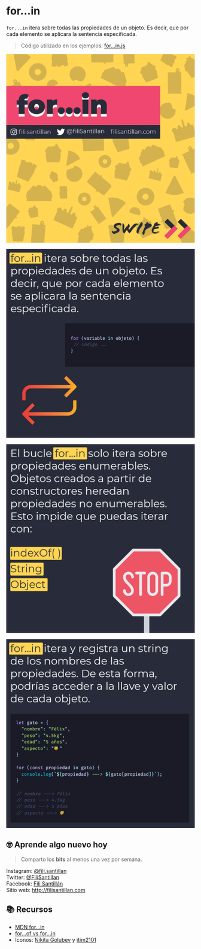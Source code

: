 # for...in

`for...in` itera sobre todas las propiedades de un objeto. Es decir, que por cada elemento se aplicara la sentencia especificada.

> Código utilizado en los ejemplos: [for...in.js](/BitSnack/for...in/for...in.js)

![for...in-01](./for...in-01.png)

![for...in-02](./for...in-02.png)

![for...in-03](./for...in-03.png)

![for...in-04](./for...in-04.png)

## 🤓 Aprende algo nuevo hoy

> Comparto los **bits** al menos una vez por semana.

Instagram: [@fili.santillan](https://www.instagram.com/fili.santillan/)  
Twitter: [@FiliSantillan](https://twitter.com/FiliSantillan)  
Facebook: [Fili Santillán](https://www.facebook.com/FiliSantillan96/)  
Sitio web: http://filisantillan.com  

## 📚 Recursos

- [MDN for...in](https://developer.mozilla.org/en-US/docs/Web/JavaScript/Reference/Statements/for...in)
- [for...of vs for...in](https://alligator.io/js/for-of-for-in-loops/)
- Iconos: [Nikita Golubev](https://www.flaticon.es/autores/nikita-golubev) y [itim2101](https://www.flaticon.es/autores/itim2101) 